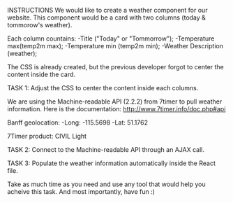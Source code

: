 
INSTRUCTIONS
We would like to create a weather component for our website. This component would be a card with two columns (today & tommorow's weather). 

Each column countains:
-Title ("Today" or "Tommorrow");
-Temperature max(temp2m max);
-Temperature min (temp2m min);
-Weather Description (weather);

The CSS is already created, but the previous developer forgot to center the content inside the card.

TASK 1: Adjust the CSS to center the content inside each columns.

We are using the Machine-readable API (2.2.2) from 7timer to pull weather information.
Here is the documentation: http://www.7timer.info/doc.php#api

Banff geolocation:
-Long: -115.5698
-Lat: 51.1762

7Timer product: CIVIL Light

TASK 2: Connect to the Machine-readable API through an AJAX call.

TASK 3: Populate the weather information automatically inside the React file.

Take as much time as you need and use any tool that would help you acheive this task. And most importantly, have fun :)

